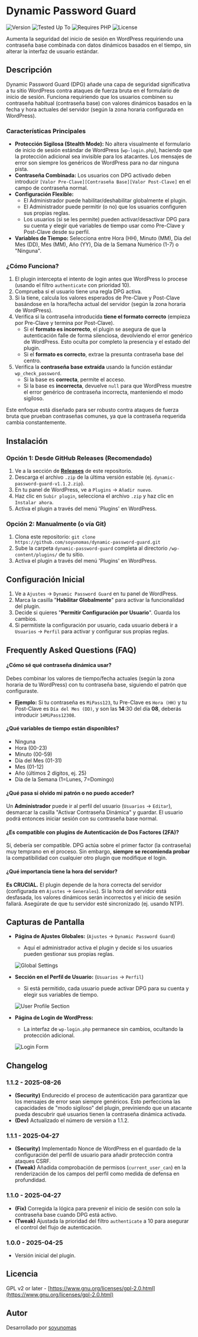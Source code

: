 # Dynamic Password Guard

![Version](https://img.shields.io/badge/Version-1.1.2-blue.svg)
![Tested Up To](https://img.shields.io/badge/WP%20Tested-6.5-brightgreen.svg)
![Requires PHP](https://img.shields.io/badge/PHP-7.4%2B-blueviolet.svg)
![License](https://img.shields.io/badge/License-GPL%20v2%2B-green.svg)

Aumenta la seguridad del inicio de sesión en WordPress requiriendo una contraseña base combinada con datos dinámicos basados en el tiempo, sin alterar la interfaz de usuario estándar.

## Descripción

Dynamic Password Guard (DPG) añade una capa de seguridad significativa a tu sitio WordPress contra ataques de fuerza bruta en el formulario de inicio de sesión. Funciona requiriendo que los usuarios combinen su contraseña habitual (contraseña base) con valores dinámicos basados en la fecha y hora actuales del servidor (según la zona horaria configurada en WordPress).

### Características Principales

*   **Protección Sigilosa (Stealth Mode):** No altera visualmente el formulario de inicio de sesión estándar de WordPress (`wp-login.php`), haciendo que la protección adicional sea invisible para los atacantes. Los mensajes de error son siempre los genéricos de WordPress para no dar ninguna pista.
*   **Contraseña Combinada:** Los usuarios con DPG activado deben introducir `[Valor Pre-Clave][Contraseña Base][Valor Post-Clave]` en el campo de contraseña normal.
*   **Configuración Flexible:**
    *   El Administrador puede habilitar/deshabilitar globalmente el plugin.
    *   El Administrador puede permitir (o no) que los usuarios configuren sus propias reglas.
    *   Los usuarios (si se les permite) pueden activar/desactivar DPG para su cuenta y elegir qué variables de tiempo usar como Pre-Clave y Post-Clave desde su perfil.
*   **Variables de Tiempo:** Selecciona entre Hora (HH), Minuto (MM), Día del Mes (DD), Mes (MM), Año (YY), Día de la Semana Numérico (1-7) o "Ninguna".

### ¿Cómo Funciona?

1.  El plugin intercepta el intento de login antes que WordPress lo procese (usando el filtro `authenticate` con prioridad 10).
2.  Comprueba si el usuario tiene una regla DPG activa.
3.  Si la tiene, calcula los valores esperados de Pre-Clave y Post-Clave basándose en la hora/fecha actual del servidor (según la zona horaria de WordPress).
4.  Verifica si la contraseña introducida **tiene el formato correcto** (empieza por Pre-Clave y termina por Post-Clave).
    *   Si el **formato es incorrecto**, el plugin se asegura de que la autenticación falle de forma silenciosa, devolviendo el error genérico de WordPress. Esto oculta por completo la presencia y el estado del plugin.
    *   Si el **formato es correcto**, extrae la presunta contraseña base del centro.
5.  Verifica la **contraseña base extraída** usando la función estándar `wp_check_password`.
    *   Si la base es **correcta**, permite el acceso.
    *   Si la base es **incorrecta**, devuelve `null` para que WordPress muestre el error genérico de contraseña incorrecta, manteniendo el modo sigiloso.

Este enfoque está diseñado para ser robusto contra ataques de fuerza bruta que prueban contraseñas comunes, ya que la contraseña requerida cambia constantemente.

## Instalación

### Opción 1: Desde GitHub Releases (Recomendado)

1.  Ve a la sección de [**Releases**](https://github.com/soyunomas/dynamic-password-guard/releases) de este repositorio.
2.  Descarga el archivo `.zip` de la última versión estable (ej. `dynamic-password-guard-v1.1.2.zip`).
3.  En tu panel de WordPress, ve a `Plugins` -> `Añadir nuevo`.
4.  Haz clic en `Subir plugin`, selecciona el archivo `.zip` y haz clic en `Instalar ahora`.
5.  Activa el plugin a través del menú 'Plugins' en WordPress.

### Opción 2: Manualmente (o vía Git)

1.  Clona este repositorio: `git clone https://github.com/soyunomas/dynamic-password-guard.git`
2.  Sube la carpeta `dynamic-password-guard` completa al directorio `/wp-content/plugins/` de tu sitio.
3.  Activa el plugin a través del menú 'Plugins' en WordPress.

## Configuración Inicial

1.  Ve a `Ajustes` -> `Dynamic Password Guard` en tu panel de WordPress.
2.  Marca la casilla "**Habilitar Globalmente**" para activar la funcionalidad del plugin.
3.  Decide si quieres "**Permitir Configuración por Usuario**". Guarda los cambios.
4.  Si permitiste la configuración por usuario, cada usuario deberá ir a `Usuarios` -> `Perfil` para activar y configurar sus propias reglas.

## Frequently Asked Questions (FAQ)

#### ¿Cómo sé qué contraseña dinámica usar?

Debes combinar los valores de tiempo/fecha actuales (según la zona horaria de tu WordPress) con tu contraseña base, siguiendo el patrón que configuraste.
*   **Ejemplo:** Si tu contraseña es `MiPass123`, tu Pre-Clave es `Hora (HH)` y tu Post-Clave es `Día del Mes (DD)`, y son las **14**:30 del día **08**, deberás introducir `14MiPass12308`.

#### ¿Qué variables de tiempo están disponibles?

*   Ninguna
*   Hora (00-23)
*   Minuto (00-59)
*   Día del Mes (01-31)
*   Mes (01-12)
*   Año (últimos 2 dígitos, ej. 25)
*   Día de la Semana (1=Lunes, 7=Domingo)

#### ¿Qué pasa si olvido mi patrón o no puedo acceder?

Un **Administrador** puede ir al perfil del usuario (`Usuarios` -> `Editar`), desmarcar la casilla "Activar Contraseña Dinámica" y guardar. El usuario podrá entonces iniciar sesión con su contraseña base normal.

#### ¿Es compatible con plugins de Autenticación de Dos Factores (2FA)?

Sí, debería ser compatible. DPG actúa sobre el primer factor (la contraseña) muy temprano en el proceso. Sin embargo, **siempre se recomienda probar** la compatibilidad con cualquier otro plugin que modifique el login.

#### ¿Qué importancia tiene la hora del servidor?

**Es CRUCIAL.** El plugin depende de la hora correcta del servidor (configurada en `Ajustes` -> `Generales`). Si la hora del servidor está desfasada, los valores dinámicos serán incorrectos y el inicio de sesión fallará. Asegúrate de que tu servidor esté sincronizado (ej. usando NTP).

## Capturas de Pantalla

*   **Página de Ajustes Globales:** (`Ajustes` -> `Dynamic Password Guard`)
    *   Aquí el administrador activa el plugin y decide si los usuarios pueden gestionar sus propias reglas.

    ![Global Settings](images/screenshot1.png)

*   **Sección en el Perfil de Usuario:** (`Usuarios` -> `Perfil`)
    *   Si está permitido, cada usuario puede activar DPG para su cuenta y elegir sus variables de tiempo.

    ![User Profile Section](images/screenshot2.png)
    
*   **Página de Login de WordPress:**
    *   La interfaz de `wp-login.php` permanece sin cambios, ocultando la protección adicional.
    
    ![Login Form](images/screenshot.png) <!-- Asumiendo que esta es la imagen del login -->

## Changelog

### 1.1.2 - 2025-08-26
*   **(Security)** Endurecido el proceso de autenticación para garantizar que los mensajes de error sean siempre genéricos. Esto perfecciona las capacidades de "modo sigiloso" del plugin, previniendo que un atacante pueda descubrir qué usuarios tienen la contraseña dinámica activada.
*   **(Dev)** Actualizado el número de versión a 1.1.2.

### 1.1.1 - 2025-04-27
*   **(Security)** Implementado Nonce de WordPress en el guardado de la configuración del perfil de usuario para añadir protección contra ataques CSRF.
*   **(Tweak)** Añadida comprobación de permisos (`current_user_can`) en la renderización de los campos del perfil como medida de defensa en profundidad.

### 1.1.0 - 2025-04-27 
*   **(Fix)** Corregida la lógica para prevenir el inicio de sesión con solo la contraseña base cuando DPG está activo.
*   **(Tweak)** Ajustada la prioridad del filtro `authenticate` a 10 para asegurar el control del flujo de autenticación.

### 1.0.0 - 2025-04-25
*   Versión inicial del plugin.

## Licencia

GPL v2 or later - [https://www.gnu.org/licenses/gpl-2.0.html](https://www.gnu.org/licenses/gpl-2.0.html)

## Autor

Desarrollado por [soyunomas](https://github.com/soyunomas)

